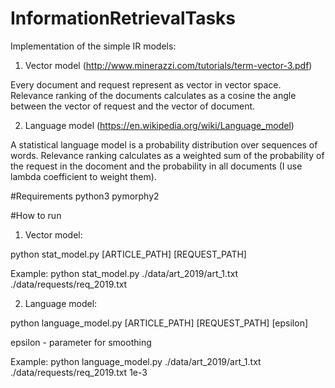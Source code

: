 # InformationRetrievalTasks

Implementation of the simple IR models:
1) Vector model (http://www.minerazzi.com/tutorials/term-vector-3.pdf) 

  Every document and request represent as vector in vector space. Relevance ranking of the documents calculates as a cosine the angle between the vector of request and the vector of document.
  
2) Language model (https://en.wikipedia.org/wiki/Language_model)

A statistical language model is a probability distribution over sequences of words. Relevance ranking calculates as a weighted sum of the probability of the request in the docoment and the probability in all documents (I use lambda coefficient to weight them).

#Requirements
python3
pymorphy2

#How to run
1) Vector model:

python stat_model.py  [ARTICLE_PATH] [REQUEST_PATH]

Example: python stat_model.py  ./data/art_2019/art_1.txt ./data/requests/req_2019.txt

2) Language model:

python language_model.py  [ARTICLE_PATH] [REQUEST_PATH] [epsilon]

epsilon - parameter for smoothing

Example:  python language_model.py  ./data/art_2019/art_1.txt ./data/requests/req_2019.txt 1e-3
